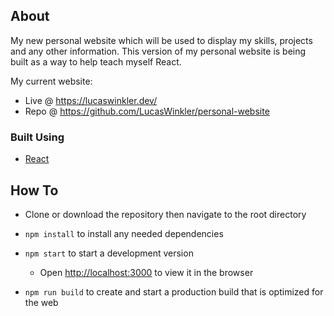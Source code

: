 ## About

My new personal website which will be used to display my skills, projects and any other information. This version of my personal website is being built as a way to help teach myself React.

My current website:

- Live @ https://lucaswinkler.dev/
- Repo @ https://github.com/LucasWinkler/personal-website

### Built Using

- [React](https://reactjs.org/)

## How To

- Clone or download the repository then navigate to the root directory

- `npm install` to install any needed dependencies

- `npm start` to start a development version

  - Open [http://localhost:3000](http://localhost:3000) to view it in the browser

- `npm run build` to create and start a production build that is optimized for the web
